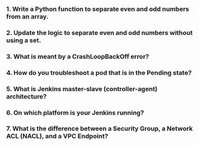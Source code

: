 ### 1. Write a Python function to separate even and odd numbers from an array.

### 2. Update the logic to separate even and odd numbers without using a set.

### 3. What is meant by a CrashLoopBackOff error?

### 4. How do you troubleshoot a pod that is in the Pending state?

### 5. What is Jenkins master-slave (controller-agent) architecture?

### 6. On which platform is your Jenkins running?

### 7. What is the difference between a Security Group, a Network ACL (NACL), and a VPC Endpoint?
